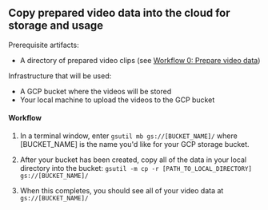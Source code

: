 ## Copy prepared video data into the cloud for storage and usage

Prerequisite artifacts:
* A directory of prepared video clips (see [Workflow 0: Prepare video data](docs/prepare_videos.md))

Infrastructure that will be used:
* A GCP bucket where the videos will be stored
* Your local machine to upload the videos to the GCP bucket

#### Workflow

1. In a terminal window, enter
`gsutil mb gs://[BUCKET_NAME]/`
where [BUCKET_NAME]  is the name you'd like for your GCP storage bucket.

1. After your bucket has been created, copy all of the data in your local directory into the bucket:
`gsutil -m cp -r [PATH_TO_LOCAL_DIRECTORY] gs://[BUCKET_NAME]/`

1. When this completes, you should see all of your video data at `gs://[BUCKET_NAME]/`